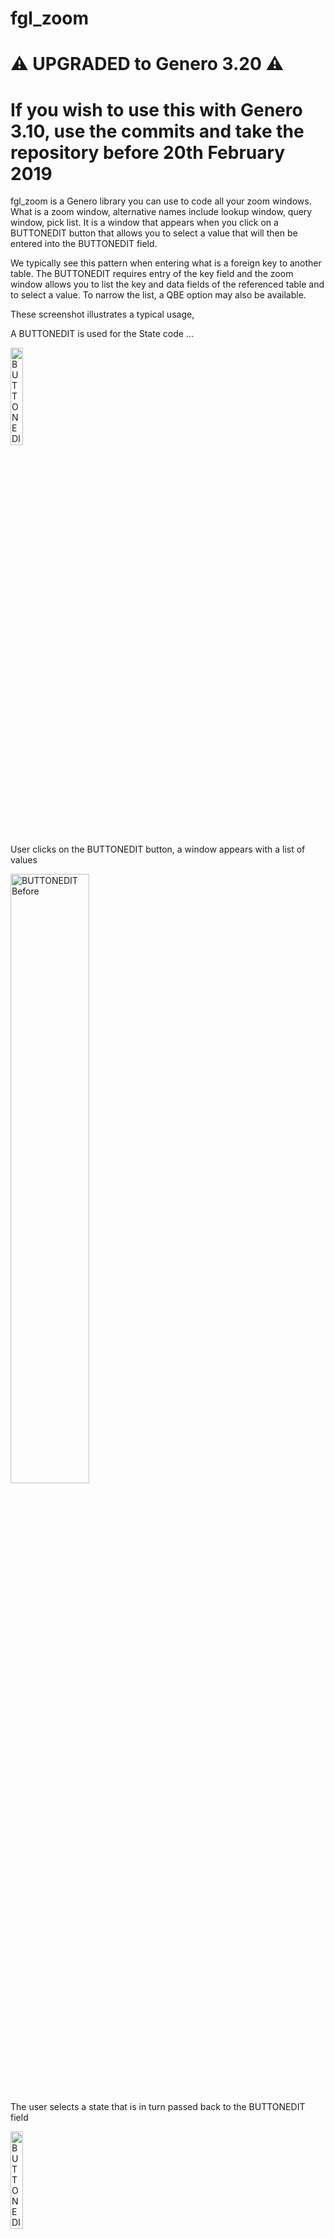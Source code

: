 # fgl_zoom

# :warning: UPGRADED to Genero 3.20 :warning:
# If you wish to use this with Genero 3.10, use the commits and take the repository before 20th February 2019

fgl_zoom is a Genero library you can use to code all your zoom windows.  What is a zoom window, alternative names include lookup window, query window, pick list.  It is a window that appears when you click on a BUTTONEDIT button that allows you to select a value that will then be entered into the BUTTONEDIT field.

We typically see this pattern when entering what is a foreign key to another table.  The BUTTONEDIT requires entry of the key field and the zoom window allows you to list the key and data fields of the referenced table and to select a value.  To narrow the list, a QBE option may also be available.

These screenshot illustrates a typical usage,

A BUTTONEDIT is used for the State code ...

<img alt="BUTTONEDIT Before" src="https://user-images.githubusercontent.com/13615993/32300328-e806e524-bfbd-11e7-8ac8-462e1e3f0cc3.png" width="20%" />

User clicks on the BUTTONEDIT button, a window appears with a list of values

<img alt="BUTTONEDIT Before" src="https://user-images.githubusercontent.com/13615993/32300325-e7c75026-bfbd-11e7-9919-cd03c6d34b28.png" width="50%" />


The user selects a state that is in turn passed back to the BUTTONEDIT field

<img alt="BUTTONEDIT After" src="https://user-images.githubusercontent.com/13615993/32300324-e7880a92-bfbd-11e7-9e13-6dbfee2e7c9d.png" width="20%" />

Sometimes you may even display a description as well

<img alt="BUTTONEDIT After with description" src="https://user-images.githubusercontent.com/13615993/32300323-e74bc6c2-bfbd-11e7-9ca9-52b2ca83df9d.png" width="20%" />

If the list of values is long, before you display the list, you may enter some QBE Criteria to reduce the number of values displayed in the list

<img alt="QBE Window" src="https://user-images.githubusercontent.com/13615993/32300545-db563e78-bfbe-11e7-875b-3cd4d47463da.png" width="50%" />

## Why Use fgl_zoom

For the pattern decribed previously, for each these zoom windows, we would typically see a FUNCTION with a FOREACH to read the database, a DISPLAY ARRAY to list values, and an OPEN WINDOW, and .per for the UI.  We would see one of these for EACH zoom window and this code will typically be repetitive/duplicated making maintenance expensive.

So say you had 100 zoom windows, instead of 100 functions, 100 forms, 100 database cursors, 100 display arrays, with fgl_zoom there is a single library with one lot of database code, one lot of UI code etc.  This ensures a consistent user interface and makes code maintenance a lot cheaper.

## How to Use fgl_zoom_test

The fgl_zoom_test program consists of a form of three tabs

### Example

Illustrates potential uses.  Click on the BUTTONEDIT button and note the window that appears.  To view the 4gl source the junior developer would require, click on the View Source button.  In most cases, it is less than a screenful of 4gl source.  In the following screenshots, the list on the left is coded by the code you see on the right.

<img alt="State Code Example" src="https://user-images.githubusercontent.com/13615993/32302337-01c13ad8-bfc7-11e7-82c9-b765a240dd83.png" width="50%" /><img alt="Source Example" src="https://user-images.githubusercontent.com/13615993/32302336-018d7202-bfc7-11e7-8407-eb89ac8c4520.png" width="50%" />

<img alt="More complex Customer Code Example" src="https://user-images.githubusercontent.com/13615993/32302335-0157e4a2-bfc7-11e7-99bd-52e742061c2b.png" width="50%" /><img alt="Source Example" src="https://user-images.githubusercontent.com/13615993/32302334-0122e004-bfc7-11e7-8e75-9138f509d66f.png" width="50%" />

<img alt="Auto Example" src="https://user-images.githubusercontent.com/13615993/32302333-00ebeb94-bfc7-11e7-90f5-34c592a48599.png" width="50%" /><img alt="Source Example" src="https://user-images.githubusercontent.com/13615993/32302332-00b4d4c4-bfc7-11e7-8225-0be7def2ec5c.png" width="50%" />

### Functional Test
fgl_zoom has a number of configuration parameters.  The functional test tab is used to test each of these parameters in isolation.  You can also look at the source to see the function name and expected parameters. 
<img alt="Functional Test Screenshot" src="https://user-images.githubusercontent.com/13615993/32301120-6c2c39f0-bfc1-11e7-981b-5ba19384dea7.png" width="50%" />

### Custom
The custom tab allows you to experiment and create some fgl_zoom code.  

Enter the appropriate parameter 

<img alt="Custom Initial Screen" src="https://user-images.githubusercontent.com/13615993/32301118-6bf1e016-bfc1-11e7-8fdb-a597c80244a6.png" width="50%" />

Click Execute to run the resultant zoom window(s)

<img alt="Custom QBE Screen" src="https://user-images.githubusercontent.com/13615993/32301116-6ba46304-bfc1-11e7-8e7c-531323da4362.png" width="50%" />

<img alt="Custom List Screen" src="https://user-images.githubusercontent.com/13615993/32301115-6b69af0c-bfc1-11e7-9852-47e80d49d881.png" width="50%" />

View Source to see the 4gl source required in your program.

<img alt="Custom View Source" src="https://user-images.githubusercontent.com/13615993/32301114-6b332676-bfc1-11e7-99c0-a0779e27f8a2.png" width="50%" />

## Options

For these refer to the Configuration Tab, or the Functional Test Tab to observe the difference in behaviour.

### SQL
The SQL to be used to access the database.  There are two placeholders.  Enter %1 to indicate where the where clause generated by the QBE Window is to be inserted into the SQL.  Use %2 to generate the column list from the column definitions below.   A typical value maybe something like SELECT %2 FROM tablename WHERE %1 ORDER BY id

### Derive Columns From SQL (Auto)
Check to derive the column data from the SQL parameter

### Window TITLE
Title to appear in the QBE and List Window

### Cancel Value
If the user selects cancel, what is the value returned.  Typically populated with FGL_DIALOG_GETBUFFER() so as not to remvoe the existing value.

### Disable QBE Window
Set to TRUE to disable the QBE Window.  This means that all the values that match the entered SQL will appear in the List Window.

### Disable List Window
Set to TRUE to disable the List Window.  This means that the where clause generated by the QBE is the value returned.

### Select First Window
Determine if the QBE or List Window is the first window shown.  Default is QBE Window.

### AutoSelect
If only one row is returned by the display, do not display the List Window and return immediately with that one value.

### Multiple Rows Returned
Set to TRUE if you want to allow the user to select multiple rows.  

### Maximum Rows Returned
Put a restriction on maximum number of rows returned.

### Freeze Columns
Allow a certian number of columns to be frozen so that they are always in view and not scrolled out

### Force QBE
Set to TRUE if you want to force the user to enter at least one value in a QBE field

### Columns
The remainging properties are duplicated for each column.  To quickly define column information, there are two functions which may help.

If you call fgl_zoom.column_auto_set(), it will derive all the column data from the columns you enter in the sql_set() function.  In this instance, title is replaced by the column name with _ turned to spaces and the first letter of each word capitalised.

The other function which can aid developer productivity is the column_quick_set() function.  Called once for each column, it takes 5 parameters...
an index integer
column name
a one character code c,d,f,i for the database type, char, date, float, integer respectively
a width
a title
... and saves typing each of these functions.

### Column - Column
Name of the database column as used in SQL statement.

### Column - Title
Title of the column, appears as the column header.

### Column - Width
The initial display width to be used for the column

### Column - Format
For numeric and date data, the format to be used.

### Column - Datatype
The datatype of the column.  We don't need exact datatype but need to differentitate Character, Date, Integer, Numeric for sorting and display purposes.

### Column - Justify
The justification left, right, center used for the column.

### Column - Exclude QBE
Set to TRUE if you do not want to see the column appear in the QBE Window.

### Column - Exclude List
Set to TRUE if you do not want to the see the column in the list of results.

### Column - Include
Set to TRUE to include the value in the result set.  Typically you would ensure that one column has this set to TRUE although you can set it in multiple columns for composite keys, or if you want to return code and matching description values.

### Column - QBE Default
Initial value to be used in the QBE field.

### Column - Force
Require the user to enter a value in the QBE for that column.

## Compatibility

The use of Dynamic Dialogs will make it difficult to port this code to Genero versions prior to 3.00.  The module was originally written using Genero 2.30 so if you use GitHub to retrieve old versions of the code, you can probably put something together but I would suggest you upgrade to at least 3.00.

## Install

To incorporate fgl_zoom into your own application.

Compile and llace fgl_zoom.42m, fgl_zoom.42s where they will be
found by FGLLDPATH, FGLRESOURCEPATH, DBPATH etc. as used by your application.

Merge the contents of fgl_zoom_test.4st into your applications own style file.
You may wish to amend the styles used in fgl_zoom_test.4st so that it matches 
your own applications look and feel.

Merge the contents of fgl_zoom.str into your own string localization mechanism.
You could do as the test program does and simple add fgl_zoom.42s to the list of
specified files by the fglrun.localization.file settings in FGLPROFILE.


## Coding Notes

It is intended that you would create some wrapper routines that wrap around 
a series of fgl_zoom calls e.g.

    IMPORT FGL fgl_zoom

    FUNCTION zoom_tabid()
        DEFINE tabid INTEGER
        CALL fgl_zoom.init()
        CALL fgl_zoom.sql_set("SELECT tabid, tabname FROM systables WHERE %1")
        CALL fgl_zoom.column_quick_set(1,"tabid","i",4,"ID")  
        CALL fgl_zoom.column_quick_set(2,"tabname","c",20,"Name")
        CALL fgl_zoom.call() RETURNING tabid
        RETURN tabid
    END FUNCTION

and you would call your wrapper routine from your DIALOG statements e.g.

    ON ACTION zoom INFIELD tabid
        LET tabid = zoom_tabid()

Intended usage would follow this broad pattern.

To clear the fgl_zoom settings, use the following call

    CALL fgl_zoom.init()

To configure, you can use one or more of the following functions

    CALL fgl_zoom.sql_set(sql)                - define the SQL used in the zoom.  This SQL should have %1 where the where clause will be substituted with the result of the QBE.  Optionally you can also include a %2 in place of the columns e.g. SELECT %2, and the columns will be populated from the additional column definition functions.
    CALL fgl_zoom.title_set(STRING)           - set the title of the zoom window
    CALL fgl_zoom.cancelvalue_set(STRING)     - the value to return if user cancels 
    CALL fgl_zoom.noqbe_set(BOOLEAN)          - set to true if you dont want the QBE window to appear
    CALL fgl_zoom.nolist_set(BOOLEAN)         - set to true if you dont want the List of results to appear
    CALL fgl_zoom.gotolist_set(BOOLEAN)       - set to true to dislay the results first without initially doing a QBE
    CALL fgl_zoom.autoselect_set(BOOLEAN)     - set to true if you want the window to return immediately if only row is found
    CALL fgl_zoom.multiplerow_set(BOOLEAN)    - set to true to allow the user to select multiple row

For each column specified in the call to fgl_zoom.sql_set() you would specify one or more of the following functions

    CALL fgl_zoom.column_column_set(COLUMN, STRING)           - The SQL column name
    CALL fgl_zoom.column_title_set(COLUMN, STRING)            - The title of the column
    CALL fgl_zoom.column_format_set(COLUMN, STRING)           - The format to display the column
    CALL fgl_zoom.column_datatypec_set(COLUMN, ["c"|"d"|"f"|"i"]) - Set the datatype of the column, (c)har, (d)ate, (f)loat, (i)nteger
    CALL fgl_zoom.column_width_set(COLUMN, INTEGER)           - The width of the column
    CALL fgl_zoom.column_justify_set(COLUMN, ["left"|"right"|"center"]) - Set the justification of the column
    CALL fgl_zoom.column_excludeqbe_set(COLUMN, BOOLEAN)      - Set to true to exclude column from QBE
    CALL fgl_zoom.column_excludelist_set(COLUMN, BOOLEAN)     - Set to true to exclude column from result list)
    CALL fgl_zoom.column_includeinresult_set(COLUMN, BOOLEAN) - Set to true to include column in return values
    CALL fgl_zoom.column_qbedefault_set(COLUMN, STRING)       - Default expression to set in QBE field

To ease programming an ease of access function is provided to set a column 
quickly in one line

    CALL fgl_zoom.column_quick_set(COLUMN,column_name, datatypec, width, title)

This calls column_column_set, column_datatypec_set, column_width_set, 
column_title_set as well as callling column_justify_set(right) if it is a 
numeric field.  It also sets includeinresult_set to TRUE for the first column, FALSE
for the other columns

To execute the zoom window, there is a choice of 2 methods

    CALL fgl_zoom.call() RETURNING STRING - Execute the zoom window and return the value in the first column of the first row selected

OR

    CALL fgl_zoom.execute()               - Execute the zoom window

You then make one or more of the following calls to get the values selected and additional info

    CALL fgl_zoom.result_get(ROW,COLUMN) RETURNING STRING  - Return the value in the specified ROW,COLUMN of the selected rows
    CALL fgl_zoom.result_length_get() RETURNING INTEGER    - Return the number of rows selected

    CALL fgl_zoom.where_get() RETURNING STRING             - Return the QBE clause generated in the QBE screen
    CALL fgl_zoom.qbe_get() RETURNING STRING               - Return the selected values pipe delimited suitable for inclusion in a CONSTRUCT field
    CALL fgl_zoom.result_rowlength_get() RETURNING INTEGER - Return the number of columns in the result selected



The following is an examle of a simple zoom window call

    CALL fgl_zoom.init()
    CALL fgl_zoom.sql_set("SELECT tabid, tabname FROM systables WHERE %1")
    CALL fgl_zoom.column_quick_set(1,"tabid","i",4,"ID")  
    CALL fgl_zoom.column_quick_set(2,"tabname","c",20,"Name")
    CALL fgl_zoom.call() RETURNING tabid

## Inspiration

The routines here are based on Quanta's query_win().  This can be found in
the IIUG repository (http://www.iiug.org/software/index_I4GL.html)

Century also had a similar routine that ran off database entries.  It would be
possible to implement these routines to run off some database or XML 
configuration so that changes didn't require compilation.
